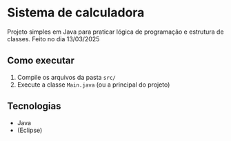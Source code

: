 # Sistema de calculadora

Projeto simples em Java para praticar lógica de programação e estrutura de classes.
Feito no dia 13/03/2025

## Como executar

1. Compile os arquivos da pasta `src/`
2. Execute a classe `Main.java` (ou a principal do projeto)

## Tecnologias

- Java
- (Eclipse)
